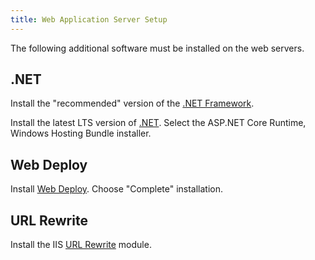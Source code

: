 ```yaml
---
title: Web Application Server Setup
---
```


The following additional software must be installed on the web servers.

## .NET

Install the "recommended" version of the [.NET Framework](https://dotnet.microsoft.com/download/dotnet-framework).

Install the latest LTS version of [.NET](https://dotnet.microsoft.com/download/dotnet). Select the ASP.NET Core Runtime, Windows Hosting Bundle installer.

## Web Deploy

Install [Web Deploy](https://www.iis.net/downloads/microsoft/web-deploy). Choose "Complete" installation.

## URL Rewrite

Install the IIS [URL Rewrite](https://www.iis.net/downloads/microsoft/url-rewrite) module.
